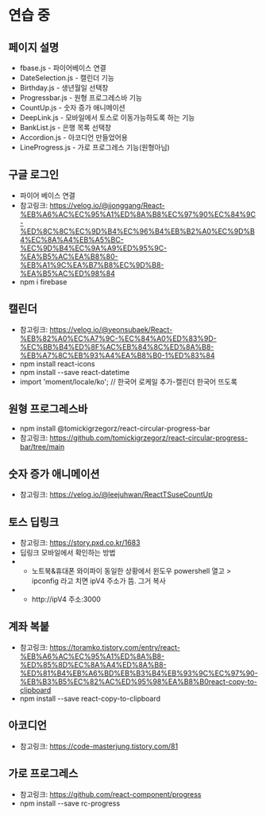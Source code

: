 # 연습 중
## 페이지 설명
+ fbase.js - 파이어베이스 연결
+ DateSelection.js - 캘린더 기능
+ Birthday.js - 생년월일 선택창 
+ Progressbar.js - 원형 프로그레스바 기능
+ CountUp.js - 숫자 증가 애니메이션 
+ DeepLink.js - 모바일에서 토스로 이동가능하도록 하는 기능
+ BankList.js - 은행 목록 선택창
+ Accordion.js - 아코디언 만들었어용
+ LineProgress.js - 가로 프로그레스 기능(원형아님)

## 구글 로그인
+ 파이어 베이스 연결 
+ 참고링크: https://velog.io/@jjonggang/React-%EB%A6%AC%EC%95%A1%ED%8A%B8%EC%97%90%EC%84%9C-%ED%8C%8C%EC%9D%B4%EC%96%B4%EB%B2%A0%EC%9D%B4%EC%8A%A4%EB%A5%BC-%EC%9D%B4%EC%9A%A9%ED%95%9C-%EA%B5%AC%EA%B8%80-%EB%A1%9C%EA%B7%B8%EC%9D%B8-%EA%B5%AC%ED%98%84 
+ npm i firebase

## 캘린더 
+ 참고링크: https://velog.io/@yeonsubaek/React-%EB%82%A0%EC%A7%9C-%EC%84%A0%ED%83%9D-%EC%BB%B4%ED%8F%AC%EB%84%8C%ED%8A%B8-%EB%A7%8C%EB%93%A4%EA%B8%B0-1%ED%83%84
+ npm install react-icons 
+ npm install --save react-datetime
+ import 'moment/locale/ko'; // 한국어 로케일 추가-캘린더 한국어 뜨도록 

## 원형 프로그레스바
+ npm install @tomickigrzegorz/react-circular-progress-bar
+ 참고링크: https://github.com/tomickigrzegorz/react-circular-progress-bar/tree/main

## 숫자 증가 애니메이션
+ 참고링크: https://velog.io/@leejuhwan/ReactTSuseCountUp

## 토스 딥링크
+ 참고링크: https://story.pxd.co.kr/1683
+ 딥링크 모바일에서 확인하는 방법
+ + 노트북&휴대폰 와이파이 동일한 상황에서 윈도우 powershell 열고 > ipconfig 라고 치면 ipV4 주소가 뜸. 그거 복사
+ + http://ipV4 주소:3000

## 계좌 복붙
+ 참고링크: https://toramko.tistory.com/entry/react-%EB%A6%AC%EC%95%A1%ED%8A%B8-%ED%85%8D%EC%8A%A4%ED%8A%B8-%ED%81%B4%EB%A6%BD%EB%B3%B4%EB%93%9C%EC%97%90-%EB%B3%B5%EC%82%AC%ED%95%98%EA%B8%B0react-copy-to-clipboard
+ npm install --save react-copy-to-clipboard

## 아코디언
+ 참고링크: https://code-masterjung.tistory.com/81 

## 가로 프로그레스
+ 참고링크: https://github.com/react-component/progress
+ npm install --save rc-progress